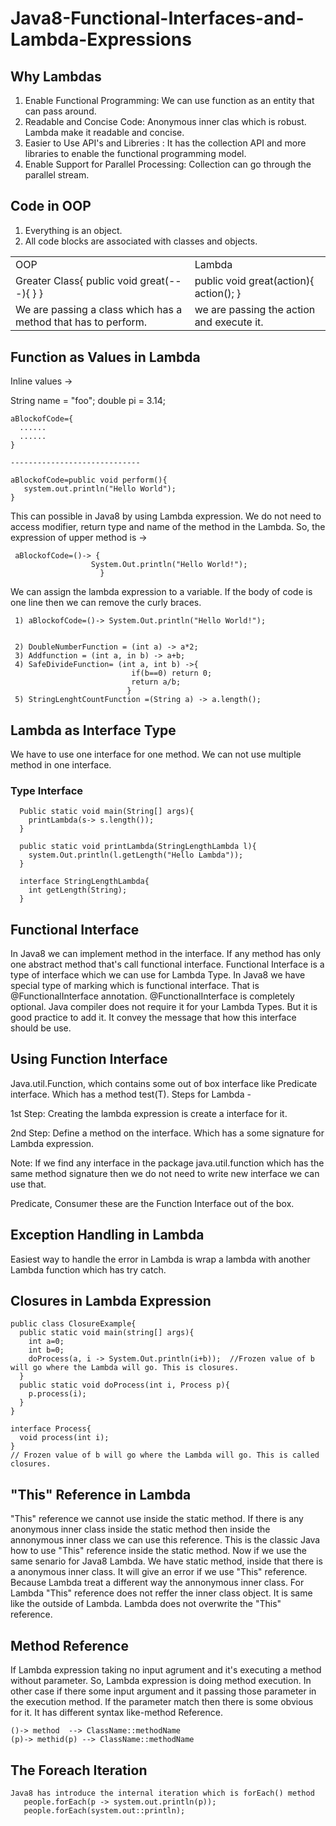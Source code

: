 # Java8-Functional-Interfaces-and-Lambda-Expressions

## Why Lambdas

  1) Enable Functional Programming: We can use function as an entity that can pass around.
  2) Readable and Concise Code: Anonymous inner clas which is robust. Lambda make it readable and concise.
  3) Easier to Use API's and Libreries : It has the collection API and more libraries to enable the functional programming          model.
  4) Enable Support for Parallel Processing: Collection can go through the parallel stream.
    
##  Code in OOP

  1) Everything is an object.
  2) All code blocks are associated with classes and objects.
  

<table>
   <tr>
      <td>
        OOP
      </td>     
      <td>
        Lambda
      </td>
   <tr>     
   <tr>
      <td>
          Greater Class{
          public void great(---){
          }
        }
      </td>     
      <td>
        public void great(action){
          action();
        }
      </td>
   <tr>
     <tr>
      <td>
         We are passing a class which has a method that has to perform.
      </td>     
      <td>
        we are passing the action and execute it.
      </td>
   <tr>
</table>

## Function as Values in Lambda

  Inline values -> 
  
  String name = "foo";
  double pi = 3.14;
  
    aBlockofCode={
      ......
      ......
    }

    -----------------------------
  
    aBlockofCode=public void perform(){
       system.out.println("Hello World");      
    }
  
  This can possible in Java8 by using Lambda expression. We do not need to access modifier, return type and name of the       method in the Lambda. So, the expression of upper method is ->
  
     aBlockofCode=()-> {
                      System.Out.println("Hello World!");
                        }
  We can assign the lambda expression to a variable. If the body of code is one line then we can remove the curly braces.
  
     1) aBlockofCode=()-> System.Out.println("Hello World!");
     
     
     2) DoubleNumberFunction = (int a) -> a*2;
     3) Addfunction = (int a, in b) -> a+b;
     4) SafeDivideFunction= (int a, int b) ->{
                               if(b==0) return 0;
                               return a/b;
                              }  
     5) StringLenghtCountFunction =(String a) -> a.length();
     
## Lambda as Interface Type 
   We have to use one interface for one method. We can not use multiple method in one interface.
   
   ### Type Interface
      
      Public static void main(String[] args){
        printLambda(s-> s.length());
      }
      
      public static void printLambda(StringLengthLambda l){
        system.Out.println(l.getLength("Hello Lambda"));
      }
      
      interface StringLengthLambda{
        int getLength(String);
      }

## Functional Interface
   In Java8 we can implement method in the interface. If any method has only one abstract method that's call functional        interface. Functional Interface is a type of interface which we can use for Lambda Type. In Java8 we have special type of    marking which is functional interface. That is @FunctionalInterface annotation. @FunctionalInterface is completely          optional. Java compiler does not require it for your Lambda Types. But it is good practice to add it. It convey the          message that how this interface should be use.

## Using Function Interface
   Java.util.Function, which contains some out of box interface like Predicate<T> interface. Which has a method test(T).
   Steps for Lambda -
  
   1st Step: Creating the lambda expression is create a interface for it. 
   
   2nd Step: Define a method on the interface. Which has a some signature for Lambda expression. 
   
   Note: If we find any interface in the package java.util.function which has the same method signature then we do not need    to write new interface we can use that.
   
   Predicate<T>, Consumer<T> these are the Function Interface out of the box.

## Exception Handling in Lambda
   Easiest way to handle the error in Lambda is wrap a lambda with another Lambda function which has try catch.
   
## Closures in Lambda Expression
   
    public class ClosureExample{
      public static void main(string[] args){
        int a=0;
        int b=0;
        doProcess(a, i -> System.Out.println(i+b));  //Frozen value of b will go where the Lambda will go. This is closures.
      }
      public static void doProcess(int i, Process p){
        p.process(i);
      }
    }
    
    interface Process{
      void process(int i);
    }
    // Frozen value of b will go where the Lambda will go. This is called closures.
    
## "This" Reference in Lambda
   "This" reference we cannot use inside the static method. If there is any anonymous inner class inside the static method       then inside the annonymous inner class we can use this reference. This is the classic Java how to use "This" reference       inside the static method. Now if we use the same senario for Java8 Lambda. We have static method, inside that there is a     anonymous inner class. It will give an error if we use "This" reference. Because Lambda treat a different way the           annonymous inner class. For Lambda "This" reference does not reffer the inner class object. It is same like the outside     of Lambda. Lambda does not overwrite the "This" reference.

## Method Reference
   If Lambda expression taking no input agrument and it's executing a method without parameter. So, Lambda expression is        doing method execution. In other case if there some input argument and it passing those parameter in the execution          method. If the parameter match then there is some obvious for it. It has different syntax like-method Reference.
   
    ()-> method  --> ClassName::methodName
    (p)-> methid(p) --> ClassName::methodName

## The Foreach Iteration
   
    Java8 has introduce the internal iteration which is forEach() method
       people.forEach(p -> system.out.println(p));
       people.forEach(system.out::println);
